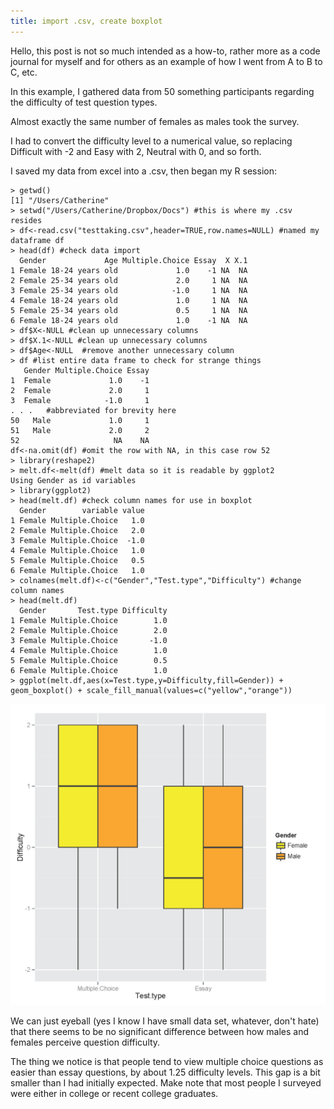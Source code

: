```yaml
---
title: import .csv, create boxplot
---
```


Hello, this post is not so much intended as a how-to, rather more as a code journal for myself and for others as an example of how I went from A to B to C, etc.

In this example, I gathered data from 50 something participants regarding the difficulty of test question types. 

Almost exactly the same number of females as males took the survey.

I had to convert the difficulty level to a numerical value, so replacing Difficult with -2 and Easy with 2, Neutral with 0, and so forth. 

I saved my data from excel into a .csv, then began my R session:

	> getwd() 
	[1] "/Users/Catherine"  
	> setwd("/Users/Catherine/Dropbox/Docs") #this is where my .csv resides  
	> df<-read.csv("testtaking.csv",header=TRUE,row.names=NULL) #named my dataframe df  
	> head(df) #check data import  
      Gender             Age Multiple.Choice Essay  X X.1
	1 Female 18-24 years old             1.0    -1 NA  NA
	2 Female 25-34 years old             2.0     1 NA  NA
	3 Female 25-34 years old            -1.0     1 NA  NA
	4 Female 18-24 years old             1.0     1 NA  NA
	5 Female 25-34 years old             0.5     1 NA  NA
	6 Female 18-24 years old             1.0    -1 NA  NA
	> df$X<-NULL #clean up unnecessary columns  		
	> df$X.1<-NULL #clean up unnecessary columns  
	> df$Age<-NULL	#remove another unnecessary column  
	> df #list entire data frame to check for strange things  
       Gender Multiple.Choice Essay  
	1  Female             1.0    -1  
	2  Female             2.0     1  
	3  Female            -1.0     1  
	. . .	#abbreviated for brevity here  
	50   Male             1.0     1
	51   Male             2.0     2
	52                     NA    NA
	df<-na.omit(df) #omit the row with NA, in this case row 52  
	> library(reshape2)  
	> melt.df<-melt(df) #melt data so it is readable by ggplot2  
	Using Gender as id variables  
	> library(ggplot2)  
	> head(melt.df) #check column names for use in boxplot  
      Gender        variable value
	1 Female Multiple.Choice   1.0
	2 Female Multiple.Choice   2.0
	3 Female Multiple.Choice  -1.0
	4 Female Multiple.Choice   1.0
	5 Female Multiple.Choice   0.5
	6 Female Multiple.Choice   1.0
	> colnames(melt.df)<-c("Gender","Test.type","Difficulty") #change column names  
	> head(melt.df)  
      Gender       Test.type Difficulty
	1 Female Multiple.Choice        1.0
	2 Female Multiple.Choice        2.0
	3 Female Multiple.Choice       -1.0
	4 Female Multiple.Choice        1.0
	5 Female Multiple.Choice        0.5
	6 Female Multiple.Choice        1.0
	> ggplot(melt.df,aes(x=Test.type,y=Difficulty,fill=Gender)) + geom_boxplot() + scale_fill_manual(values=c("yellow","orange"))  


![Boxplot](/images/boxplot_test_gender.png)

We can just eyeball (yes I know I have small data set, whatever, don't hate) that there seems to be no significant difference between how males and females perceive question difficulty. 

The thing we notice is that people tend to view multiple choice questions as easier than essay questions, by about 1.25 difficulty levels. This gap is a bit smaller than I had initially expected. Make note that most people I surveyed were either in college or recent college graduates.

